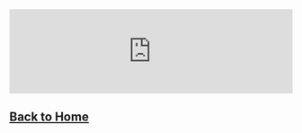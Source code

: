 <iframe src="https://docs.google.com/forms/d/e/1FAIpQLSd6GJvJ0PFQs6O3i7N_V18wQ4N-m2IUxoRtJJXX4h4p57TvoQ/viewform?embedded=true" width="100%" height="max-content" frameborder="0" marginheight="0" marginwidth="0">Loading...</iframe>

## [Back to Home](https://skiptheboringstuff.com)
